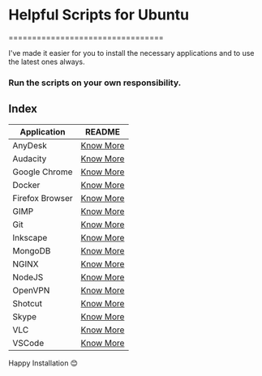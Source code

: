 # Helpful Scripts for Ubuntu

=================================

I've made it easier for you to install the necessary applications and to use the latest ones always.

### Run the scripts on your own responsibility.

## Index

| Application | README |
| ----------- | ------ |
| AnyDesk | [Know More](/anydesk) |
| Audacity | [Know More](/audacity) |
| Google Chrome | [Know More](/chrome) |
| Docker | [Know More](/docker) |
| Firefox Browser | [Know More](/firefox) |
| GIMP | [Know More](/gimp) |
| Git | [Know More](/git) |
| Inkscape | [Know More](/inkscape) |
| MongoDB | [Know More](/mongodb) |
| NGINX | [Know More](/nginx) |
| NodeJS | [Know More](/nodejs) |
| OpenVPN | [Know More](/openvpn) |
| Shotcut | [Know More](/shotcut) |
| Skype | [Know More](/skype) |
| VLC | [Know More](/vlc) |
| VSCode | [Know More](/vscode) |

Happy Installation 😊
